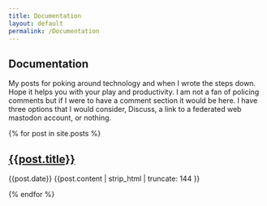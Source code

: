 ```yaml
---
title: Documentation
layout: default
permalink: /Documentation
---
```


## Documentation

My posts for poking around technology and when I wrote the steps down. Hope it helps you with your play and productivity. I am not a fan of policing comments but if I were to have a comment section it would be here.  I have three options that I would consider, Discuss, a link to a federated web mastodon account, or nothing.

{% for post in site.posts %}
     <h2> <a href="{{site.categories.documentation}}">{{post.title}}</a></h2>
     <p> {{post.date}}
       {{post.content | strip_html | truncate: 144 }} </p>

 {% endfor %}
